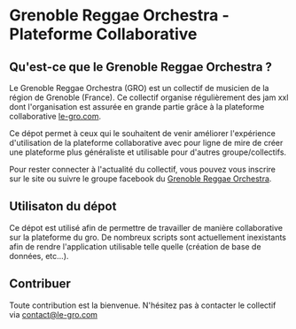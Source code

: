 # Grenoble Reggae Orchestra - Plateforme Collaborative

## Qu'est-ce que le Grenoble Reggae Orchestra ?

Le Grenoble Reggae Orchestra (GRO) est un collectif de musicien de la région de Grenoble (France). Ce collectif organise régulièrement des jam xxl dont l'organisation est assurée en grande partie grâce à la plateforme collaborative [le-gro.com](https://www.le-gro.com).

Ce dépot permet à ceux qui le souhaitent de venir améliorer l'expérience d'utilisation de la plateforme collaborative avec pour ligne de mire de créer une plateforme plus généraliste et utilisable pour d'autres groupe/collectifs.

Pour rester connecter à l'actualité du collectif, vous pouvez vous inscrire sur le site ou suivre le groupe facebook du [Grenoble Reggae Orchestra](https://www.facebook.com/le.grenoble.reggae.orchestra).

## Utilisaton du dépot

Ce dépot est utilisé afin de permettre de travailler de manière collaborative sur la plateforme du gro. De nombreux scripts sont actuellement inexistants afin de rendre l'application utilisable telle quelle (création de base de données, etc...).

## Contribuer

Toute contribution est la bienvenue. N'hésitez pas à contacter le collectif via <contact@le-gro.com>
